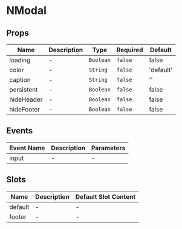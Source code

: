 # NModal

## Props

<!-- @vuese:NModal:props:start -->
|Name|Description|Type|Required|Default|
|---|---|---|---|---|
|loading|-|`Boolean`|`false`|false|
|color|-|`String`|`false`|'default'|
|caption|-|`String`|`false`|''|
|persistent|-|`Boolean`|`false`|false|
|hideHeader|-|`Boolean`|`false`|false|
|hideFooter|-|`Boolean`|`false`|false|

<!-- @vuese:NModal:props:end -->


## Events

<!-- @vuese:NModal:events:start -->
|Event Name|Description|Parameters|
|---|---|---|
|input|-|-|

<!-- @vuese:NModal:events:end -->


## Slots

<!-- @vuese:NModal:slots:start -->
|Name|Description|Default Slot Content|
|---|---|---|
|default|-|-|
|footer|-|-|

<!-- @vuese:NModal:slots:end -->


